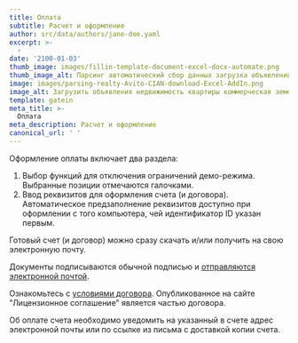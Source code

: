 ```yaml
---
title: Оплата
subtitle: Расчет и оформление
author: src/data/authors/jane-doe.yaml
excerpt: >-
  -
date: '2100-01-03'
thumb_image: images/fillin-template-document-excel-docx-automate.png
thumb_image_alt: Парсинг автоматический сбор данных загрузка объявлений Авито ЦИАН недвижимость
image: images/parsing-realty-Avito-CIAN-download-Excel-AddIn.png
image_alt: Загрузить объявления недвижимость квартиры коммерческая земельные участки с Авито и ЦИАН
template: gatein
meta_title: >-
  Оплата
meta_description: Расчет и оформление
canonical_url: ' '
---
```

Оформление оплаты включает два раздела:
1. Выбор функций для отключения ограничений демо-режима.  
Выбранные позиции отмечаются галочками.
2. Ввод реквизитов для оформления счета (и договора).  
Автоматическое предзаполнение реквизитов доступно при оформлении с того компьютера, чей идентификатор ID указан первым.

Готовый счет (и договор) можно сразу скачать и/или получить на свою электронную почту.  

Документы подписываются обычной подписью и [отправляются электронной почтой](https://www.garant.ru/consult/civil_law/1544346/).  

Ознакомьтесь с [условиями договора](). Опубликованное на сайте "Лицензионное соглашение" является частью договора.  

Об оплате счета необходимо уведомить на указанный в счете адрес электронной почты или по ссылке из письма с доставкой копии счета.
